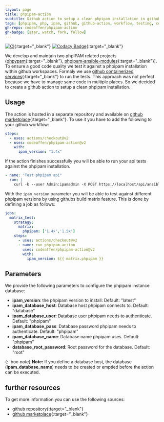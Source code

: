 ```yaml
---
layout: page
title: phpipam-action
subtitle: Github action to setup a clean phpipam installation in github workflows
tags: [phpipam, php, ipam, github, github-action, workflow, testing, continuous-integration]
gh-repo: codeaffen/phpipam-action
gh-badge: [star, watch, fork, follow]
---
```


[![CI](https://github.com/codeaffen/phpipam-action/actions/workflows/main.yml/badge.svg)](https://github.com/codeaffen/phpipam-action/actions/workflows/main.yml){:target="_blank"}
[![Codacy Badge](https://app.codacy.com/project/badge/Grade/944893481cbb43dea9335f9605c30c7e)](https://www.codacy.com/gh/codeaffen/phpipam-action/dashboard?utm_source=github.com&amp;utm_medium=referral&amp;utm_content=codeaffen/phpipam-action&amp;utm_campaign=Badge_Grade){:target="_blank"}

We develop and maintain two phpIPAM related projects ([phpypam](https://github.com/codeaffen/phpypam){:target="_blank"}, [phpipam-ansible-modules](https://github.com/codeaffen/phpipam-ansible-modules){:target="_blank"}). To ensure a good code quality we test it against a phpipam installation within github workspaces.
Formaly we use [github containerized services](https://docs.github.com/en/actions/using-containerized-services){:target="_blank"} to run the tests. This approach was not perfect because we have to manage same code in multiple places. So we decided to create a github action to setup a clean phpipam installation.

## Usage

The action is hosted in a separate repository and available on [github marketplace](https://github.com/marketplace/actions/phpipam-action){:target="_blank"}. To use it you have to add the following to your github workflow:

~~~yaml
steps:
  - uses: actions/checkout@v2
  - uses: codeaffen/phpipam-action@v2
    with:
      ipam_version: "1.4x"
~~~

If the action finishes successfully you will be able to run your api tests against the phpipam installation.

~~~yaml
- name: "Test phpipam api"
  run: |
    curl -k --user Admin:ipamadmin -X POST https://localhost/api/ansible/user/
~~~

With the `ipam_version` parameter you will be able to test against different phpipam versions by using githubs build matrix feature. This is done by defining a job as follows:

~~~yaml
jobs:
  matrix_test:
    strategy:
      matrix:
        phpipam: ['1.4x','1.5x']
    steps:
      - uses: actions/checkout@v2
      - name: run phpipam-action
        uses: codeaffen/phpipam-action@v2
        with:
          ipam_version: ${{ matrix.phpipam }}
~~~

## Parameters

We provide the following parameters to configure the phpipam instance database:

* **ipam_version**: the phpipam version to install: Default: "latest"
* **ipam_database_host**: Database host phpipam connects to. Default: "database"
* **ipam_database_user**: Database user phpipam needs to authenticate. Default: "phpipam"
* **ipam_database_pass**: Database password phpipam needs to authenticate. Default: "phpipam"
* **ipam_database_name**: Database name phpipam uses. Default: "phpipam"
* **database_root_password**: Root password for the database. Default: "root"

{: .box-note}
**Note:** If you define a database host, the database (**ipam_database_name**) needs to be created or emptied  before the action can be executed.

## further resources

To get more information you can use the following sources:

* [github repository](https://github.com/codeaffen/phpipam-action){:target="_blank"}
* [github marketplace](https://github.com/marketplace/actions/phpipam-action){:target="_blank"}
